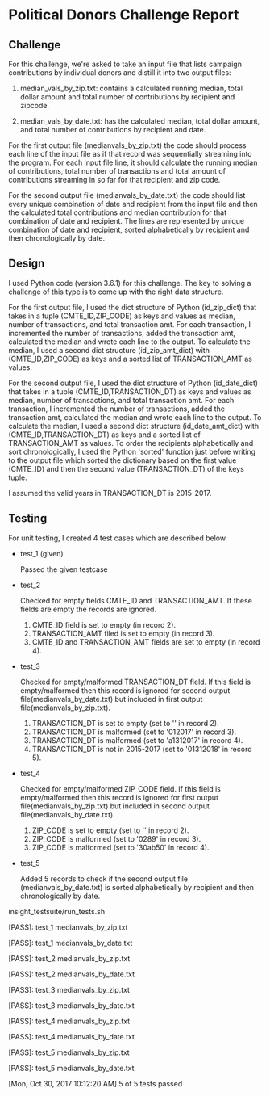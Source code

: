 
# Political Donors Challenge Report


## Challenge

For this challenge, we're asked to take an input file that lists campaign contributions by individual donors and distill it into two output files:
  
1. median_vals_by_zip.txt: contains a calculated running median, total dollar amount and total number of contributions by recipient and zipcode.
  
2. median_vals_by_date.txt: has the calculated median, total dollar amount, and total number of contributions by recipient and date.
  
For the first output file (medianvals_by_zip.txt) the code should process  each line of the input file as if that record was sequentially streaming into the program. For each input file line, it should calculate the running median of contributions, total number of transactions and total amount of contributions streaming in so far for that recipient and zip code.
  
For the second output file (medianvals_by_date.txt) the code should list every unique combination of date and recipient from the input file and then the calculated total contributions and median contribution for that combination of date and recipient. The lines are represented by unique combination of date and recipient, sorted alphabetically by recipient and then chronologically by date.


## Design

I used Python code (version 3.6.1) for this challenge. The key to solving a  challenge of this type is to come up with the right data structure.

For the first output file, I used the dict structure of Python (id_zip_dict) that takes in a tuple (CMTE_ID,ZIP_CODE) as keys and values as median, number of transactions, and total transaction amt. For each transaction, I incremented the number of transactions, added the transaction amt, calculated the median and wrote each line to the output. To calculate the median, I used a second dict structure (id_zip_amt_dict) with  (CMTE_ID,ZIP_CODE) as keys and a sorted list of TRANSACTION_AMT as values.
  
For the second output file, I used the dict structure of Python (id_date_dict) that takes in a tuple (CMTE_ID,TRANSACTION_DT) as keys and values as median, number of transactions, and total transaction amt. For each transaction, I incremented the number of transactions, added the transaction amt, calculated the median and wrote each line to the output. To calculate the median, I used a second dict structure (id_date_amt_dict) with  (CMTE_ID,TRANSACTION_DT) as keys and a sorted list of TRANSACTION_AMT as values. To order the recipients alphabetically and sort chronologically, I used the Python 'sorted' function just before writing to the output file which sorted the dictionary based on the first value (CMTE_ID) and then the second value (TRANSACTION_DT) of the keys tuple.

I assumed the valid years in TRANSACTION_DT is 2015-2017. 
  

## Testing

For unit testing, I created 4 test cases which are described below.

* test_1 (given)

  Passed the given testcase
  
  
* test_2 

  Checked for empty fields CMTE_ID and TRANSACTION_AMT.
  If these fields are empty the records are ignored. 
  1. CMTE_ID field is set to empty (in record 2).
  2. TRANSACTION_AMT filed is set to empty (in record 3).
  3. CMTE_ID and TRANSACTION_AMT fields are set to empty (in record 4).
  
  
* test_3

  Checked for empty/malformed TRANSACTION_DT field.
  If this field is empty/malformed then this record is ignored for second      output file(medianvals_by_date.txt) but included in first output   file(medianvals_by_zip.txt).
  1. TRANSACTION_DT is set to empty (set to '' in record 2).
  2. TRANSACTION_DT is malformed (set to '012017' in record 3).
  3. TRANSACTION_DT is malformed (set to 'a1312017' in record 4).
  4. TRANSACTION_DT is not in 2015-2017 (set to '01312018' in record 5).
  

* test_4

  Checked for empty/malformed ZIP_CODE field.
  If this field is empty/malformed then this record is ignored for first  output file(medianvals_by_zip.txt) but included in second output  file(medianvals_by_date.txt).
  1. ZIP_CODE is set to empty (set to '' in record 2).
  2. ZIP_CODE is malformed (set to '0289' in record 3).
  3. ZIP_CODE is malformed (set to '30ab50' in record 4).
  
  
* test_5

  Added 5 records to check if the second output file   (medianvals_by_date.txt) is sorted alphabetically by recipient and then chronologically by date.
  
insight_testsuite/run_tests.sh

[PASS]: test_1 medianvals_by_zip.txt

[PASS]: test_1 medianvals_by_date.txt

[PASS]: test_2 medianvals_by_zip.txt

[PASS]: test_2 medianvals_by_date.txt

[PASS]: test_3 medianvals_by_zip.txt

[PASS]: test_3 medianvals_by_date.txt

[PASS]: test_4 medianvals_by_zip.txt

[PASS]: test_4 medianvals_by_date.txt

[PASS]: test_5 medianvals_by_zip.txt

[PASS]: test_5 medianvals_by_date.txt

[Mon, Oct 30, 2017 10:12:20 AM] 5 of 5 tests passed


